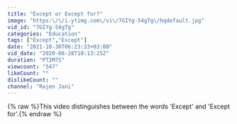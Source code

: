 ```yaml
---
title: "Except or Except for?"
image: "https:\/\/i.ytimg.com\/vi\/7GIYg-54gTg\/hqdefault.jpg"
vid_id: "7GIYg-54gTg"
categories: "Education"
tags: ["Except","Except"]
date: "2021-10-30T06:23:33+03:00"
vid_date: "2020-08-28T10:13:25Z"
duration: "PT2M7S"
viewcount: "547"
likeCount: ""
dislikeCount: ""
channel: "Rajen Jani"
---
```

{% raw %}This video distinguishes between the words 'Except' and 'Except for'.{% endraw %}
